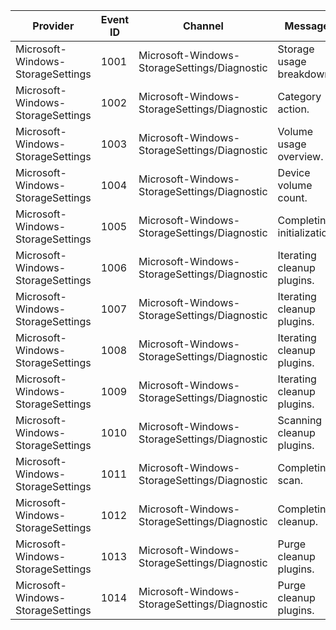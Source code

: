 Provider                           |  Event ID  |  Channel                                       |  Message
-----------------------------------|------------|------------------------------------------------|----------------------------
Microsoft-Windows-StorageSettings  |  1001      |  Microsoft-Windows-StorageSettings/Diagnostic  |  Storage usage breakdown.
Microsoft-Windows-StorageSettings  |  1002      |  Microsoft-Windows-StorageSettings/Diagnostic  |  Category action.
Microsoft-Windows-StorageSettings  |  1003      |  Microsoft-Windows-StorageSettings/Diagnostic  |  Volume usage overview.
Microsoft-Windows-StorageSettings  |  1004      |  Microsoft-Windows-StorageSettings/Diagnostic  |  Device volume count.
Microsoft-Windows-StorageSettings  |  1005      |  Microsoft-Windows-StorageSettings/Diagnostic  |  Completing initialization.
Microsoft-Windows-StorageSettings  |  1006      |  Microsoft-Windows-StorageSettings/Diagnostic  |  Iterating cleanup plugins.
Microsoft-Windows-StorageSettings  |  1007      |  Microsoft-Windows-StorageSettings/Diagnostic  |  Iterating cleanup plugins.
Microsoft-Windows-StorageSettings  |  1008      |  Microsoft-Windows-StorageSettings/Diagnostic  |  Iterating cleanup plugins.
Microsoft-Windows-StorageSettings  |  1009      |  Microsoft-Windows-StorageSettings/Diagnostic  |  Iterating cleanup plugins.
Microsoft-Windows-StorageSettings  |  1010      |  Microsoft-Windows-StorageSettings/Diagnostic  |  Scanning cleanup plugins.
Microsoft-Windows-StorageSettings  |  1011      |  Microsoft-Windows-StorageSettings/Diagnostic  |  Completing scan.
Microsoft-Windows-StorageSettings  |  1012      |  Microsoft-Windows-StorageSettings/Diagnostic  |  Completing cleanup.
Microsoft-Windows-StorageSettings  |  1013      |  Microsoft-Windows-StorageSettings/Diagnostic  |  Purge cleanup plugins.
Microsoft-Windows-StorageSettings  |  1014      |  Microsoft-Windows-StorageSettings/Diagnostic  |  Purge cleanup plugins.